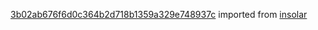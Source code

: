 [3b02ab676f6d0c364b2d718b1359a329e748937c](https://github.com/insolar/insolar/commit/3b02ab676f6d0c364b2d718b1359a329e748937c) imported from [insolar](https://github.com/insolar/insolar)
